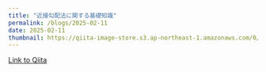 ```yaml
---
title: "近接勾配法に関する基礎知識"
permalink: /blogs/2025-02-11
date: 2025-02-11
thumbnail: https://qiita-image-store.s3.ap-northeast-1.amazonaws.com/0/905155/c14e59e0-10b9-9f75-2f0f-086e7a138a82.png
---
```


[Link to Qiita](https://qiita.com/hari64/items/f05fea3f9142826c1031)
